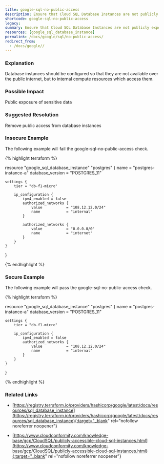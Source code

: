 ```yaml
---
title: google-sql-no-public-access
description: Ensure that Cloud SQL Database Instances are not publicly exposed
shortcode: google-sql-no-public-access
legacy: 
summary: Ensure that Cloud SQL Database Instances are not publicly exposed 
resources: [google_sql_database_instance] 
permalink: /docs/google/sql/no-public-access/
redirect_from: 
  - /docs/google//
---
```


### Explanation

Database instances should be configured so that they are not available over the public internet, but to internal compute resources which access them.

### Possible Impact
Public exposure of sensitive data

### Suggested Resolution
Remove public access from database instances


### Insecure Example

The following example will fail the google-sql-no-public-access check.

{% highlight terraform %}

resource "google_sql_database_instance" "postgres" {
	name             = "postgres-instance-a"
	database_version = "POSTGRES_11"
	
	settings {
		tier = "db-f1-micro"
	
		ip_configuration {
			ipv4_enabled = false
			authorized_networks {
				value           = "108.12.12.0/24"
				name            = "internal"
			}
	
			authorized_networks {
				value           = "0.0.0.0/0"
				name            = "internet"
			}
		}
	}
}
			
{% endhighlight %}



### Secure Example

The following example will pass the google-sql-no-public-access check.

{% highlight terraform %}

resource "google_sql_database_instance" "postgres" {
	name             = "postgres-instance-a"
	database_version = "POSTGRES_11"
	
	settings {
		tier = "db-f1-micro"
	
		ip_configuration {
			ipv4_enabled = false
			authorized_networks {
				value           = "108.12.12.0/24"
				name            = "internal"
			}
		}
	}
}
			
{% endhighlight %}



### Related Links


- [https://registry.terraform.io/providers/hashicorp/google/latest/docs/resources/sql_database_instance](https://registry.terraform.io/providers/hashicorp/google/latest/docs/resources/sql_database_instance){:target="_blank" rel="nofollow noreferrer noopener"}

- [https://www.cloudconformity.com/knowledge-base/gcp/CloudSQL/publicly-accessible-cloud-sql-instances.html](https://www.cloudconformity.com/knowledge-base/gcp/CloudSQL/publicly-accessible-cloud-sql-instances.html){:target="_blank" rel="nofollow noreferrer noopener"}


